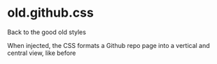 # old.github.css
Back to the good old styles

When injected, the CSS formats a Github repo page into a vertical and central view, like before
